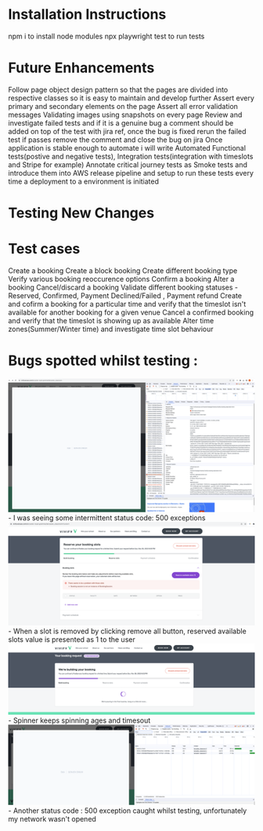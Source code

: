 # Installation Instructions
npm i to install node modules
npx playwright test to run tests

# Future Enhancements
Follow page object design pattern so that the  pages are divided into respective classes so it is easy to maintain and develop further 
Assert every primary and secondary elements on the page
Assert all error validation messages
Validating images using snapshots on every page
Review and investigate failed tests and if it is a genuine bug a comment should be added on top of the test with jira ref, once the bug is fixed rerun the failed test if passes remove the comment and close the bug on jira
Once application is stable enough to automate i will write Automated Functional tests(postive and negative tests), Integration tests(integration with timeslots and Stripe for example)
Annotate critical journey tests as Smoke tests and introduce them into AWS release pipeline and setup to run these tests every time a deployment to a environment is initiated


# Testing New Changes
# Test cases
Create a booking
Create a block booking
Create different booking type 
Verify various booking reoccurence options
Confirm a booking
Alter a booking
Cancel/discard a booking
Validate different booking statuses - Reserved, Confirmed, Payment Declined/Failed , Payment refund
Create and cofirm a booking for a particular time and verify that the timeslot isn't available for another booking for a given venue
Cancel a confirmed booking and verify that the timeslot is showing up as available
Alter time zones(Summer/Winter time) and investigate time slot behaviour


# Bugs spotted whilst testing :

![Alt text](<Screen Shot 2023-11-24 at 13.48.28 pm.png>) - I was seeing some intermittent status code: 500 exceptions
![Alt text](<Screenshot 2023-11-26 at 19.31.33.png>) - When a slot is removed by clicking remove all button, reserved available slots value is presented as 1 to the user
![Alt text](<Screen Shot 2023-11-26 at 19.35.18 pm.png>)- Spinner keeps spinning ages and timesout
![Alt text](<Screen Shot 2023-11-26 at 19.35.41 pm.png>) - Another status code : 500 exception caught whilst testing, unfortunately my network wasn't opened


